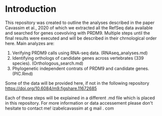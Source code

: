 Introduction
============

This repository was created to outline the analyses described in the paper Cavassim et al., 2020 of which we extracted all the RefSeq data available and searched for genes coevolving with PRDM9. Multiple steps until the final results were executed and will be described in their chrnological order here. 
Main analyzes are: 
1. Verifying PRDM9 calls using RNA-seq data. (RNAseq_analyses.md)
2. Identifying orthologs of candidate genes across vertebrates (339 species). (Orthologous_search.md)
3. Phylogenetic independent contrats of PRDM9 and candidate genes. (PIC.Rmd)

Some of the data will be provided here, if not in the following repository https://doi.org/10.6084/m9.figshare.11672685

Each of these steps will be explained in a different .md file which is placed in this repository.
For more information or data accessement please don't hesitate to contact me! izabelcavassim at g mail . com
